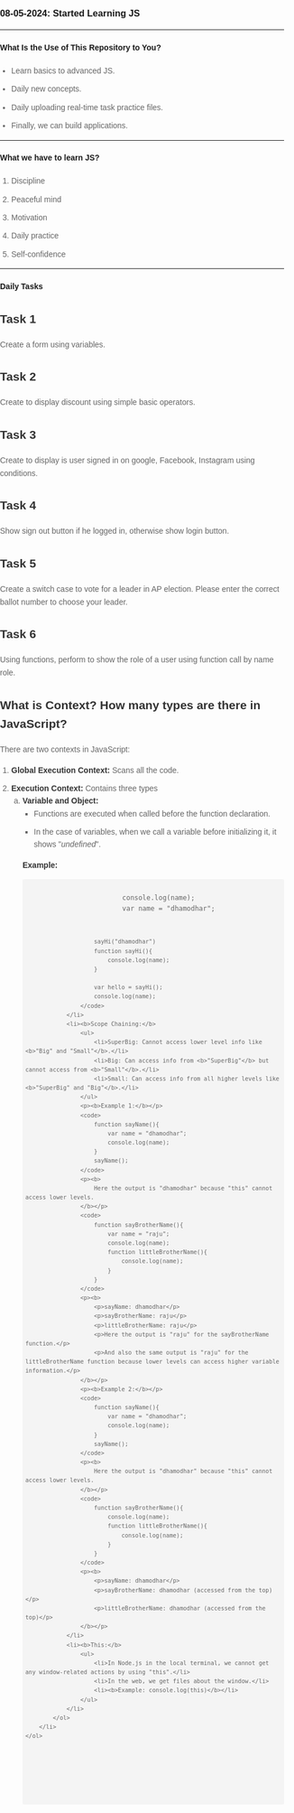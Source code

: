 <h3>08-05-2024: Started Learning JS</h3>
<hr>
<h4>What Is the Use of This Repository to You?</h4>
<ul>
  <li>Learn basics to advanced JS.</li>
  <li>Daily new concepts.</li>
  <li>Daily uploading real-time task practice files.</li>
  <li>Finally, we can build applications.</li>
</ul>
<hr>
<h4>What we have to learn JS?</h4>
<ol>
  <li>Discipline</li>
  <li>Peaceful mind</li>
  <li>Motivation</li>
  <li>Daily practice</li>
  <li>Self-confidence</li>
</ol>
<hr>

<h4>Daily Tasks</h4>

<h2>Task 1</h2>

<p>Create a form using variables.</p>

<h2>Task 2</h2>

<p>Create to display discount using simple basic operators.</p>

<h2>Task 3</h2>

<p>Create to display is user signed in on google, Facebook, Instagram using conditions.</p>

<h2>Task 4</h2>

<p>Show sign out button if he logged in, otherwise show login button.</p>

<h2>Task 5</h2>

<p>Create a switch case to vote for a leader in AP election. Please enter the correct ballot number to choose your leader.</p>

<h2>Task 6</h2>

<p>Using functions, perform to show the role of a user using function call by name role.</p>

<!DOCTYPE html>
<html lang="en">
<head>
    <meta charset="UTF-8">
    <meta name="viewport" content="width=device-width, initial-scale=1.0">
    <title>JavaScript Context Types</title>
    <style>
        body {
            font-family: Arial, sans-serif;
            line-height: 1.6;
            margin: 0;
            padding: 0;
        }
        h2 {
            color: #333;
        }
        p {
            color: #666;
        }
        code {
            background-color: #f4f4f4;
            padding: 5px;
            border-radius: 3px;
            display: block;
            margin-top: 10px;
        }
        ul, ol {
            color: #666;
            padding-left: 20px;
        }
        ol ol {
            list-style-type: lower-alpha;
        }
        li {
            margin-bottom: 10px;
        }
        b {
            color: #333;
        }
    </style>
</head>
<body>
    <h2>What is Context? How many types are there in JavaScript?</h2>
    <p>There are two contexts in JavaScript:</p>
    <ol>
        <li><b>Global Execution Context:</b> Scans all the code.</li>
        <li><b>Execution Context:</b> Contains three types
            <ol>
                <li><b>Variable and Object:</b>
                    <ul>
                        <li>Functions are executed when called before the function declaration.</li>
                        <li>In the case of variables, when we call a variable before initializing it, it shows "<i>undefined</i>".</li>
                    </ul>
                    <p><b>Example:</b></p>
                    <code>
                        console.log(name);
                        var name = "dhamodhar"; 
                        
                        sayHi("dhamodhar")
                        function sayHi(){
                            console.log(name);
                        }

                        var hello = sayHi();
                        console.log(name); 
                    </code>
                </li>
                <li><b>Scope Chaining:</b>
                    <ul>
                        <li>SuperBig: Cannot access lower level info like <b>"Big" and "Small"</b>.</li>
                        <li>Big: Can access info from <b>"SuperBig"</b> but cannot access from <b>"Small"</b>.</li>
                        <li>Small: Can access info from all higher levels like <b>"SuperBig" and "Big"</b>.</li>
                    </ul>
                    <p><b>Example 1:</b></p>
                    <code>
                        function sayName(){
                            var name = "dhamodhar";
                            console.log(name);
                        }
                        sayName();
                    </code>
                    <p><b>
                        Here the output is "dhamodhar" because "this" cannot access lower levels.
                    </b></p>
                    <code>
                        function sayBrotherName(){
                            var name = "raju";
                            console.log(name);
                            function littleBrotherName(){
                                console.log(name);
                            }
                        }
                    </code>
                    <p><b>
                        <p>sayName: dhamodhar</p>
                        <p>sayBrotherName: raju</p>
                        <p>littleBrotherName: raju</p>
                        <p>Here the output is "raju" for the sayBrotherName function.</p>
                        <p>And also the same output is "raju" for the littleBrotherName function because lower levels can access higher variable information.</p>
                    </b></p>
                    <p><b>Example 2:</b></p>
                    <code>
                        function sayName(){
                            var name = "dhamodhar";
                            console.log(name);
                        }
                        sayName();
                    </code>
                    <p><b>
                        Here the output is "dhamodhar" because "this" cannot access lower levels.
                    </b></p>
                    <code>
                        function sayBrotherName(){
                            console.log(name);
                            function littleBrotherName(){
                                console.log(name);
                            }
                        }
                    </code>
                    <p><b>
                        <p>sayName: dhamodhar</p>
                        <p>sayBrotherName: dhamodhar (accessed from the top)</p>
                        <p>littleBrotherName: dhamodhar (accessed from the top)</p>
                    </b></p>
                </li>
                <li><b>This:</b>
                    <ul>
                        <li>In Node.js in the local terminal, we cannot get any window-related actions by using "this".</li>
                        <li>In the web, we get files about the window.</li>
                        <li><b>Example: console.log(this)</b></li>
                    </ul>
                </li>
            </ol>
        </li>
    </ol>
</body>
</html>
